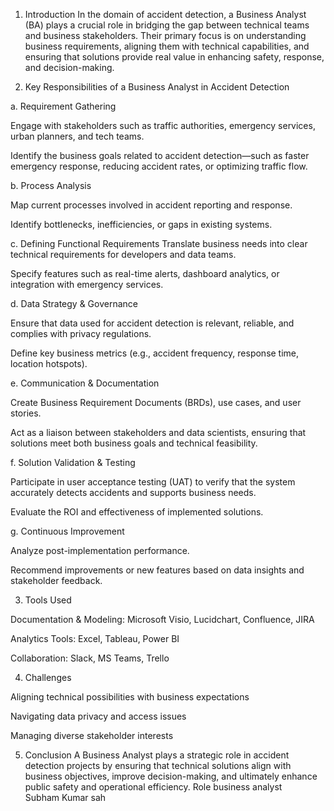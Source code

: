 1. Introduction
In the domain of accident detection, a Business Analyst (BA) plays a crucial role in bridging the gap between technical teams and business stakeholders. Their primary focus is on understanding business requirements, aligning them with technical capabilities, and ensuring that solutions provide real value in enhancing safety, response, and decision-making.

2. Key Responsibilities of a Business Analyst in Accident Detection

a. Requirement Gathering

Engage with stakeholders such as traffic authorities, emergency services, urban planners, and tech teams.

Identify the business goals related to accident detection—such as faster emergency response, reducing accident rates, or optimizing traffic flow.


b. Process Analysis

Map current processes involved in accident reporting and response.

Identify bottlenecks, inefficiencies, or gaps in existing systems.


c. Defining Functional Requirements
Translate business needs into clear technical requirements for developers and data teams.

Specify features such as real-time alerts, dashboard analytics, or integration with emergency services.


d. Data Strategy & Governance

Ensure that data used for accident detection is relevant, reliable, and complies with privacy regulations.

Define key business metrics (e.g., accident frequency, response time, location hotspots).


e. Communication & Documentation

Create Business Requirement Documents (BRDs), use cases, and user stories.

Act as a liaison between stakeholders and data scientists, ensuring that solutions meet both business goals and technical feasibility.


f. Solution Validation & Testing

Participate in user acceptance testing (UAT) to verify that the system accurately detects accidents and supports business needs.

Evaluate the ROI and effectiveness of implemented solutions.


g. Continuous Improvement

Analyze post-implementation performance.

Recommend improvements or new features based on data insights and stakeholder feedback.


3. Tools Used

Documentation & Modeling: Microsoft Visio, Lucidchart, Confluence, JIRA

Analytics Tools: Excel, Tableau, Power BI

Collaboration: Slack, MS Teams, Trello


4. Challenges

Aligning technical possibilities with business expectations

Navigating data privacy and access issues

Managing diverse stakeholder interests


5. Conclusion
A Business Analyst plays a strategic role in accident detection projects by ensuring that technical solutions align with business objectives, improve decision-making, and ultimately enhance public safety and operational efficiency.
Role business analyst Subham Kumar sah